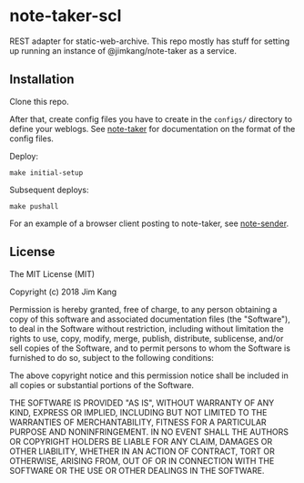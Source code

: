 note-taker-scl
==================

REST adapter for static-web-archive. This repo mostly has stuff for setting up running an instance of @jimkang/note-taker as a service.

Installation
------------

Clone this repo.

After that, create config files you have to create in the `configs/` directory to define your weblogs. See [note-taker](jimkang/note-taker) for documentation on the format of the config files.

Deploy:

    make initial-setup

Subsequent deploys:

    make pushall

For an example of a browser client posting to note-taker, see [note-sender](https://github.com/jimkang/note-sender).

License
-------

The MIT License (MIT)

Copyright (c) 2018 Jim Kang

Permission is hereby granted, free of charge, to any person obtaining a copy
of this software and associated documentation files (the "Software"), to deal
in the Software without restriction, including without limitation the rights
to use, copy, modify, merge, publish, distribute, sublicense, and/or sell
copies of the Software, and to permit persons to whom the Software is
furnished to do so, subject to the following conditions:

The above copyright notice and this permission notice shall be included in
all copies or substantial portions of the Software.

THE SOFTWARE IS PROVIDED "AS IS", WITHOUT WARRANTY OF ANY KIND, EXPRESS OR
IMPLIED, INCLUDING BUT NOT LIMITED TO THE WARRANTIES OF MERCHANTABILITY,
FITNESS FOR A PARTICULAR PURPOSE AND NONINFRINGEMENT. IN NO EVENT SHALL THE
AUTHORS OR COPYRIGHT HOLDERS BE LIABLE FOR ANY CLAIM, DAMAGES OR OTHER
LIABILITY, WHETHER IN AN ACTION OF CONTRACT, TORT OR OTHERWISE, ARISING FROM,
OUT OF OR IN CONNECTION WITH THE SOFTWARE OR THE USE OR OTHER DEALINGS IN
THE SOFTWARE.
